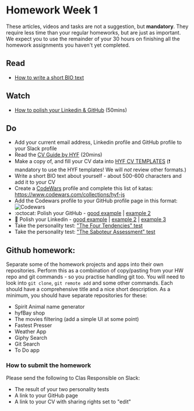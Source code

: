 # Homework Week 1

These articles, videos and tasks are not a suggestion, but **mandatory**. They require less time than your regular homeworks, but are just as important. We expect you to use the remainder of your 30 hours on finishing all the homework assignments you haven't yet completed.

## Read

- [How to write a short BIO text](https://business.tutsplus.com/tutorials/how-to-write-a-short-bio--cms-30643)

## Watch

- [How to polish your Linkedin & GitHub](https://www.youtube.com/watch?v=c_bPIFiWUpI) (50mins)

## Do 
- Add your current email address, Linkedin profile and GitHub profile to your Slack profile
- Read the [CV Guide by HYF](https://github.com/HackYourFuture-CPH/yourpersonalbrand/blob/main/yourcurriculum.md) (20mins)
- Make a copy of, and fill your CV data into [HYF CV TEMPLATES](https://docs.google.com/presentation/d/1hcKvyIOLnXtDXqEu554_xaC7EzuRAPNTqYbIDMAvoQA/copy) (❗️ mandatory to use the HYF templates! We will _not_ review other formats.)
- Write a short BIO text about yourself - about 500-600 characters and add it to your CV
- Create a [CodeWars](https://www.codewars.com/) profile and complete this list of katas: https://www.codewars.com/collections/hyf-js 
- Add the Codewars profile to your GitHub profile page in this format: ![Codewars](https://www.codewars.com/users/Sana-Shabeel/badges/micro)
- :octocat: Polish your GitHub - [good example](https://github.com/danJecu) | [example 2](https://github.com/Sana-Shabeel)
- :large_blue_diamond: Polish your Linkedin - [good example](https://www.linkedin.com/in/alex-sudar/) | [example 2](https://www.linkedin.com/in/remyamm/) | [example 3](https://www.linkedin.com/in/saloumehsarabi/)
- Take the personality test: ["The Four Tendencies" test](https://gretchenrubin.com/four-tendencies/)
- Take the personality test: ["The Saboteur Assessment" test](https://assessment.positiveintelligence.com/saboteur/overview)

## Github homework:
Separate some of the homework projects and apps into their own repositories. Perform this as a combination of copy/pasting from your HW repo and git commands - so you practise handling git too. You will need to look into `git clone`, `git remote add` and some other commands. 
Each should have a comprehensive title and a nice short description. As a minimum, you should have separate repositories for these:
- Spirit Animal name generator
- hyfBay shop
- The movies filtering (add a simple UI at some point)
- Fastest Presser
- Weather App
- Giphy Search
- Git Search
- To Do app

### How to submit the homework

Please send the following to Clas Responsible on Slack:
- The result of your two personality tests
- A link to your GitHub page
- A link to your CV with sharing rights set to "edit"
